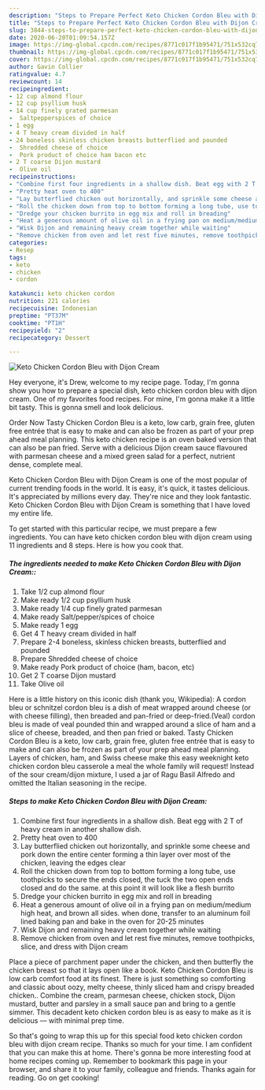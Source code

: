 ```yaml
---
description: "Steps to Prepare Perfect Keto Chicken Cordon Bleu with Dijon Cream"
title: "Steps to Prepare Perfect Keto Chicken Cordon Bleu with Dijon Cream"
slug: 3844-steps-to-prepare-perfect-keto-chicken-cordon-bleu-with-dijon-cream
date: 2020-06-20T01:09:54.157Z
image: https://img-global.cpcdn.com/recipes/8771c017f1b95471/751x532cq70/keto-chicken-cordon-bleu-with-dijon-cream-recipe-main-photo.jpg
thumbnail: https://img-global.cpcdn.com/recipes/8771c017f1b95471/751x532cq70/keto-chicken-cordon-bleu-with-dijon-cream-recipe-main-photo.jpg
cover: https://img-global.cpcdn.com/recipes/8771c017f1b95471/751x532cq70/keto-chicken-cordon-bleu-with-dijon-cream-recipe-main-photo.jpg
author: Gavin Collier
ratingvalue: 4.7
reviewcount: 14
recipeingredient:
- 12 cup almond flour
- 12 cup psyllium husk
- 14 cup finely grated parmesan
-  Saltpepperspices of choice
- 1 egg
- 4 T heavy cream divided in half
- 24 boneless skinless chicken breasts butterflied and pounded
-  Shredded cheese of choice
-  Pork product of choice ham bacon etc
- 2 T coarse Dijon mustard
-  Olive oil
recipeinstructions:
- "Combine first four ingredients in a shallow dish. Beat egg with 2 T of heavy cream in another shallow dish."
- "Pretty heat oven to 400"
- "Lay butterflied chicken out horizontally, and sprinkle some cheese and pork down the entire center forming a thin layer over most of the chicken, leaving the edges clear"
- "Roll the chicken down from top to bottom forming a long tube, use toothpicks to secure the ends closed, the tuck the two open ends closed and do the same. at this point it will look like a flesh burrito"
- "Dredge your chicken burrito in egg mix and roll in breading"
- "Heat a generous amount of olive oil in a frying pan on medium/medium high heat, and brown all sides. when done, transfer to an aluminum foil lined baking pan and bake in the oven for 20-25 minutes"
- "Wisk Dijon and remaining heavy cream together while waiting"
- "Remove chicken from oven and let rest five minutes, remove toothpicks, slice, and dress with Dijon cream"
categories:
- Resep
tags:
- keto
- chicken
- cordon

katakunci: keto chicken cordon
nutrition: 221 calories
recipecuisine: Indonesian
preptime: "PT37M"
cooktime: "PT1H"
recipeyield: "2"
recipecategory: Dessert

---
```



![Keto Chicken Cordon Bleu with Dijon Cream](https://img-global.cpcdn.com/recipes/8771c017f1b95471/751x532cq70/keto-chicken-cordon-bleu-with-dijon-cream-recipe-main-photo.jpg)

Hey everyone, it's Drew, welcome to my recipe page. Today, I'm gonna show you how to prepare a special dish, keto chicken cordon bleu with dijon cream. One of my favorites food recipes. For mine, I'm gonna make it a little bit tasty. This is gonna smell and look delicious.

Order Now Tasty Chicken Cordon Bleu is a keto, low carb, grain free, gluten free entrée that is easy to make and can also be frozen as part of your prep ahead meal planning. This keto chicken recipe is an oven baked version that can also be pan fried. Serve with a delicious Dijon cream sauce flavoured with parmesan cheese and a mixed green salad for a perfect, nutrient dense, complete meal.

Keto Chicken Cordon Bleu with Dijon Cream is one of the most popular of current trending foods in the world. It is easy, it's quick, it tastes delicious. It's appreciated by millions every day. They're nice and they look fantastic. Keto Chicken Cordon Bleu with Dijon Cream is something that I have loved my entire life.


To get started with this particular recipe, we must prepare a few ingredients. You can have keto chicken cordon bleu with dijon cream using 11 ingredients and 8 steps. Here is how you cook that.

##### The ingredients needed to make Keto Chicken Cordon Bleu with Dijon Cream::

1. Take 1/2 cup almond flour
1. Make ready 1/2 cup psyllium husk
1. Make ready 1/4 cup finely grated parmesan
1. Make ready  Salt/pepper/spices of choice
1. Make ready 1 egg
1. Get 4 T heavy cream divided in half
1. Prepare 2-4 boneless, skinless chicken breasts, butterflied and pounded
1. Prepare  Shredded cheese of choice
1. Make ready  Pork product of choice (ham, bacon, etc)
1. Get 2 T coarse Dijon mustard
1. Take  Olive oil


Here is a little history on this iconic dish (thank you, Wikipedia): A cordon bleu or schnitzel cordon bleu is a dish of meat wrapped around cheese (or with cheese filling), then breaded and pan-fried or deep-fried.(Veal) cordon bleu is made of veal pounded thin and wrapped around a slice of ham and a slice of cheese, breaded, and then pan fried or baked. Tasty Chicken Cordon Bleu is a keto, low carb, grain free, gluten free entrée that is easy to make and can also be frozen as part of your prep ahead meal planning. Layers of chicken, ham, and Swiss cheese make this easy weeknight keto chicken cordon bleu casserole a meal the whole family will request! Instead of the sour cream/dijon mixture, I used a jar of Ragu Basil Alfredo and omitted the Italian seasoning in the recipe. 

##### Steps to make Keto Chicken Cordon Bleu with Dijon Cream:

1. Combine first four ingredients in a shallow dish. Beat egg with 2 T of heavy cream in another shallow dish.
1. Pretty heat oven to 400
1. Lay butterflied chicken out horizontally, and sprinkle some cheese and pork down the entire center forming a thin layer over most of the chicken, leaving the edges clear
1. Roll the chicken down from top to bottom forming a long tube, use toothpicks to secure the ends closed, the tuck the two open ends closed and do the same. at this point it will look like a flesh burrito
1. Dredge your chicken burrito in egg mix and roll in breading
1. Heat a generous amount of olive oil in a frying pan on medium/medium high heat, and brown all sides. when done, transfer to an aluminum foil lined baking pan and bake in the oven for 20-25 minutes
1. Wisk Dijon and remaining heavy cream together while waiting
1. Remove chicken from oven and let rest five minutes, remove toothpicks, slice, and dress with Dijon cream


Place a piece of parchment paper under the chicken, and then butterfly the chicken breast so that it lays open like a book. Keto Chicken Cordon Bleu is low carb comfort food at its finest. There is just something so comforting and classic about oozy, melty cheese, thinly sliced ham and crispy breaded chicken.. Combine the cream, parmesan cheese, chicken stock, Dijon mustard, butter and parsley in a small sauce pan and bring to a gentle simmer. This decadent keto chicken cordon bleu is as easy to make as it is delicious — with minimal prep time. 

So that's going to wrap this up for this special food keto chicken cordon bleu with dijon cream recipe. Thanks so much for your time. I am confident that you can make this at home. There's gonna be more interesting food at home recipes coming up. Remember to bookmark this page in your browser, and share it to your family, colleague and friends. Thanks again for reading. Go on get cooking!
